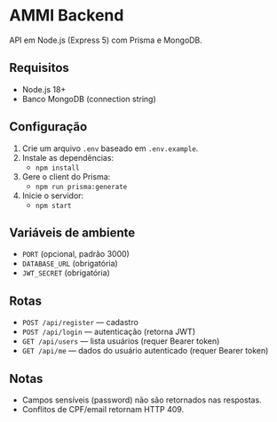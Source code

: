 # AMMI Backend

API em Node.js (Express 5) com Prisma e MongoDB.

## Requisitos
- Node.js 18+
- Banco MongoDB (connection string)

## Configuração
1. Crie um arquivo `.env` baseado em `.env.example`.
2. Instale as dependências:
   - `npm install`
3. Gere o client do Prisma:
   - `npm run prisma:generate`
4. Inicie o servidor:
   - `npm start`

## Variáveis de ambiente
- `PORT` (opcional, padrão 3000)
- `DATABASE_URL` (obrigatória)
- `JWT_SECRET` (obrigatória)

## Rotas
- `POST /api/register` — cadastro
- `POST /api/login` — autenticação (retorna JWT)
- `GET /api/users` — lista usuários (requer Bearer token)
- `GET /api/me` — dados do usuário autenticado (requer Bearer token)

## Notas
- Campos sensíveis (password) não são retornados nas respostas.
- Conflitos de CPF/email retornam HTTP 409.